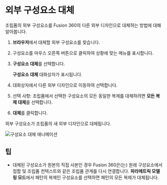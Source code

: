 외부 구성요소 대체
==========

조립품의 외부 구성요소를 Fusion 360의 다른 외부 디자인으로 대체하는 방법에 대해 알아봅니다.

1.  **브라우저**에서 대체할 외부 구성요소를 찾습니다.
    
2.  구성요소를 마우스 오른쪽 버튼으로 클릭하여 상황에 맞는 메뉴를 표시합니다.
    
3.  **구성요소 대체**를 선택합니다.
    
    **구성요소 대체** 대화상자가 표시됩니다.
    
4.  대화상자에서 다른 외부 디자인으로 이동하여 선택합니다.
    
5.  선택 사항: 조립품에서 선택한 구성요소의 모든 동일한 복제를 대체하려면 **모든 복제 대체**를 선택합니다.
    
6.  **대체**를 클릭합니다.
    

외부 구성요소가 조립품의 새 외부 디자인으로 대체됩니다.

![구성요소 대체 애니메이션](https://help.autodesk.com/cloudhelp/KOR/Fusion-Assemble/images/animation/replace-component-pattern.gif)

## 팁

*   대체된 구성요소가 원본의 직접 사본인 경우 Fusion 360은(는) 원래 구성요소에서 접합 및 조립품 컨텍스트와 같은 조립품 관계를 다시 연결합니다. **파라메트릭 모델링 모드**에서 패턴의 복제인 구성요소를 선택하면 패턴의 모든 복제가 대체됩니다.